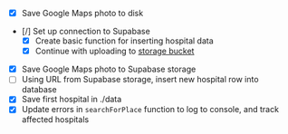 - [x] Save Google Maps photo to disk
- [/] Set up connection to Supabase
    - [x] Create basic function for inserting hospital data
    - [x] Continue with uploading to [storage bucket](https://supabase.github.io/storage/#/object/post_object__bucketName___wildcard_)
- [x] Save Google Maps photo to Supabase storage
- [ ] Using URL from Supabase storage, insert new hospital row into database
- [x] Save first hospital in ./data
- [x] Update errors in `searchForPlace` function to log to console, and track affected hospitals
